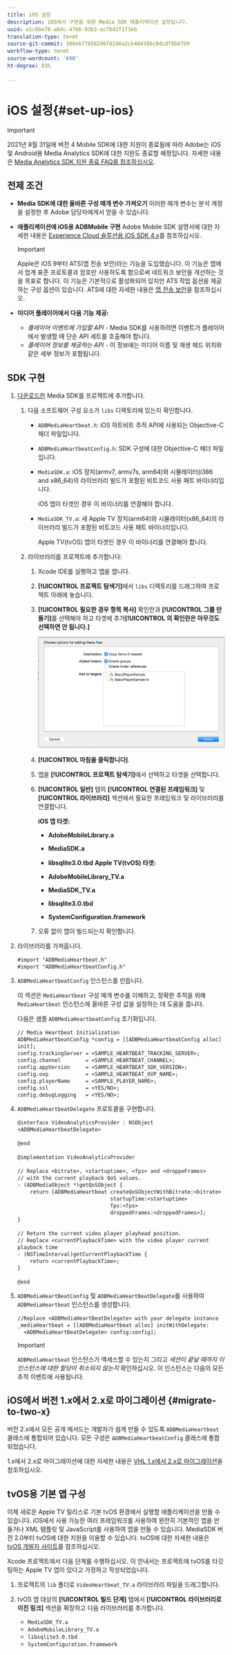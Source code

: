```yaml
---
title: iOS 설정
description: iOS에서 구현을 위한 Media SDK 애플리케이션 설정입니다.
uuid: a1c6be79-a6dc-47b6-93b3-ac7b42f1f3eb
translation-type: tm+mt
source-git-commit: 300eb77858296f0246a2cb484386c0dcdf8b87b9
workflow-type: tm+mt
source-wordcount: '690'
ht-degree: 93%

---
```



# iOS 설정{#set-up-ios}

>[!IMPORTANT]
>
>2021년 8월 31일에 버전 4 Mobile SDK에 대한 지원이 종료됨에 따라 Adobe는 iOS 및 Android용 Media Analytics SDK에 대한 지원도 종료할 예정입니다.  자세한 내용은 [Media Analytics SDK 지원 종료 FAQ를 참조하십시오](/help/sdk-implement/end-of-support-faqs.md).

## 전제 조건

* **Media SDK에 대한 올바른 구성 매개 변수 가져오기**
이러한 매개 변수는 분석 계정을 설정한 후 Adobe 담당자에게서 얻을 수 있습니다.
* **애플리케이션에 iOS용 ADBMobile 구현**
Adobe Mobile SDK 설명서에 대한 자세한 내용은 [Experience Cloud 솔루션용 iOS SDK 4.x](https://docs.adobe.com/content/help/ko-KR/mobile-services/ios/overview.html)를 참조하십시오.

   >[!IMPORTANT]
   >
   >Apple은 iOS 9부터 ATS(앱 전송 보안)라는 기능을 도입했습니다. 이 기능은 앱에서 업계 표준 프로토콜과 암호만 사용하도록 함으로써 네트워크 보안을 개선하는 것을 목표로 합니다. 이 기능은 기본적으로 활성화되어 있지만 ATS 작업 옵션을 제공하는 구성 옵션이 있습니다. ATS에 대한 자세한 내용은 [앱 전송 보안](https://docs.adobe.com/content/help/en/mobile-services/ios/config-ios/app-transport-security.html)을 참조하십시오.

* **미디어 플레이어에서 다음 기능 제공:**

   * _플레이어 이벤트에 가입할 API_ - Media SDK를 사용하려면 이벤트가 플레이어에서 발생할 때 단순 API 세트를 호출해야 합니다.
   * _플레이어 정보를 제공하는 API_ - 이 정보에는 미디어 이름 및 재생 헤드 위치와 같은 세부 정보가 포함됩니다.

## SDK 구현

1. [다운로드한](/help/sdk-implement/download-sdks.md#download-2x-sdks) Media SDK를 프로젝트에 추가합니다.

   1. 다음 소프트웨어 구성 요소가 `libs` 디렉토리에 있는지 확인합니다.

      * `ADBMediaHeartbeat.h`: iOS 하트비트 추적 API에 사용되는 Objective-C 헤더 파일입니다.
      * `ADBMediaHeartbeatConfig.h`: SDK 구성에 대한 Objective-C 헤더 파일입니다.
      * `MediaSDK.a`: iOS 장치(armv7, armv7s, arm64)와 시뮬레이터(i386 and x86_64)의 라이브러리 빌드가 포함된 비트코드 사용 패트 바이너리입니다.

         iOS 앱이 타겟인 경우 이 바이너리를 연결해야 합니다.

      * `MediaSDK_TV.a`: 새 Apple TV 장치(arm64)와 시뮬레이터(x86_64)의 라이브러리 빌드가 포함된 비트코드 사용 패트 바이너리입니다.

         Apple TV(tvOS) 앱이 타겟인 경우 이 바이너리를 연결해야 합니다.
   1. 라이브러리를 프로젝트에 추가합니다:

      1. Xcode IDE를 실행하고 앱을 엽니다.
      1. **[!UICONTROL 프로젝트 탐색기]**&#x200B;에서 `libs` 디렉토리를 드래그하여 프로젝트 아래에 놓습니다.

      1. **[!UICONTROL 필요한 경우 항목 복사]** 확인란과 **[!UICONTROL 그룹 만들기]**&#x200B;를 선택해야 하고 타겟에 추가&#x200B;**[!UICONTROL 의 확인란은 아무것도 선택하면 안 됩니다.]**

         ![](assets/choose-options_ios.png)

      1. **[!UICONTROL 마침을 클릭합니다]**.
      1. 앱을 **[!UICONTROL 프로젝트 탐색기]**&#x200B;에서 선택하고 타겟을 선택합니다.
      1. **[!UICONTROL 일반]** 탭의 **[!UICONTROL 연결된 프레임워크]** 및 **[!UICONTROL 라이브러리]** 섹션에서 필요한 프레임워크 및 라이브러리를 연결합니다.

         **iOS 앱 타겟:**

         * **AdobeMobileLibrary.a**
         * **MediaSDK.a**
         * **libsqlite3.0.tbd**
         **Apple TV(tvOS) 타겟:**

         * **AdobeMobileLibrary_TV.a**
         * **MediaSDK_TV.a**
         * **libsqlite3.0.tbd**
         * **SystemConfiguration.framework**
      1. 오류 없이 앱이 빌드되는지 확인합니다.




1. 라이브러리를 가져옵니다.

   ```
   #import "ADBMediaHeartbeat.h"
   #import "ADBMediaHeartbeatConfig.h"
   ```

1. `ADBMediaHeartbeatConfig` 인스턴스를 만듭니다.

   이 섹션은 `MediaHeartbeat` 구성 매개 변수를 이해하고, 정확한 추적을 위해 `MediaHeartbeat` 인스턴스에 올바른 구성 값을 설정하는 데 도움을 줍니다.

   다음은 샘플 `ADBMediaHeartbeatConfig` 초기화입니다.

   ```
   // Media Heartbeat Initialization
   ADBMediaHeartbeatConfig *config = [[ADBMediaHeartbeatConfig alloc] init];
   config.trackingServer = <SAMPLE_HEARTBEAT_TRACKING_SERVER>;
   config.channel        = <SAMPLE_HEARTBEAT_CHANNEL>;
   config.appVersion     = <SAMPLE_HEARTBEAT_SDK_VERSION>;
   config.ovp            = <SAMPLE_HEARTBEAT_OVP_NAME>;
   config.playerName     = <SAMPLE_PLAYER_NAME>;
   config.ssl            = <YES/NO>;
   config.debugLogging   = <YES/NO>;
   ```

1. `ADBMediaHeartbeatDelegate` 프로토콜을 구현합니다.

   ```
   @interface VideoAnalyticsProvider : NSObject <ADBMediaHeartbeatDelegate>
   
   @end
   
   @implementation VideoAnalyticsProvider
   
   // Replace <bitrate>, <startuptime>, <fps> and <droppeFrames>  
   // with the current playback QoS values.
   - (ADBMediaObject *)getQoSObject {
       return [ADBMediaHeartbeat createQoSObjectWithBitrate:<bitrate>  
                                 startupTime:<startuptime>   
                                 fps:<fps>  
                                 droppedFrames:<droppedFrames>];
   }
   
   // Return the current video player playhead position.
   // Replace <currentPlaybackTime> with the video player current playback time
   - (NSTimeInterval)getCurrentPlaybackTime {
       return <currentPlaybackTime>;
   }
   
   @end
   ```

1. `ADBMediaHeartBeatConfig` 및 `ADBMediaHeartBeatDelegate`를 사용하여 `ADBMediaHeartbeat` 인스턴스를 생성합니다.

   ```
   //Replace <ADBMediaHeartBeatDelegate> with your delegate instance
   _mediaHeartbeat = [[ADBMediaHeartbeat alloc] initWithDelegate:
     <ADBMediaHeartBeatDelegate> config:config];
   ```

   >[!IMPORTANT]
   >
   >`ADBMediaHeartbeat` 인스턴스가 액세스할 수 있는지 그리고 *세션이 끝날 때까지 이 인스턴스에 대한 할당이 취소되지 않는지* 확인하십시오. 이 인스턴스는 다음의 모든 추적 이벤트에 사용됩니다.

## iOS에서 버전 1.x에서 2.x로 마이그레이션 {#migrate-to-two-x}

버전 2.x에서 모든 공개 메서드는 개발자가 쉽게 만들 수 있도록 `ADBMediaHeartbeat` 클래스에 통합되어 있습니다. 모든 구성은 `ADBMediaHeartbeatConfig` 클래스에 통합되었습니다.

1.x에서 2.x로 마이그레이션에 대한 자세한 내용은 [VHL 1.x에서 2.x로 마이그레이션](/help/sdk-implement/va-1x-to-2x/mig-1x-2x-overview.md)을 참조하십시오.

## tvOS용 기본 앱 구성

이제 새로운 Apple TV 릴리스로 기본 tvOS 환경에서 실행할 애플리케이션을 만들 수 있습니다. iOS에서 사용 가능한 여러 프레임워크를 사용하여 완전히 기본적인 앱을 만들거나 XML 템플릿 및 JavaScript를 사용하여 앱을 만들 수 있습니다. MediaSDK 버전 2.0부터 tvOS에 대한 지원을 이용할 수 있습니다. tvOS에 대한 자세한 내용은 [tvOS 개발자 사이트](https://developer.apple.com/tvos/)를 참조하십시오.

Xcode 프로젝트에서 다음 단계를 수행하십시오. 이 안내서는 프로젝트에 tvOS를 타깃팅하는 Apple TV 앱이 있다고 가정하고 작성되었습니다.

1. 프로젝트의 `lib` 폴더로 `VideoHeartbeat_TV.a` 라이브러리 파일을 드래그합니다.

1. tvOS 앱 대상의 **[!UICONTROL 빌드 단계]** 탭에서 **[!UICONTROL 라이브러리로 이진 링크]** 섹션을 확장하고 다음 라이브러리를 추가합니다.

   * `MediaSDK_TV.a`
   * `AdobeMobileLibrary_TV.a`
   * `libsqlite3.0.tbd`
   * `SystemConfiguration.framework`
